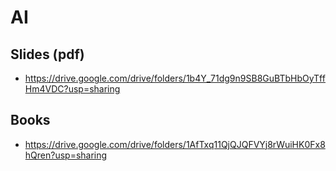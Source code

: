 # AI

## Slides (pdf)
- https://drive.google.com/drive/folders/1b4Y_71dg9n9SB8GuBTbHbOyTffHm4VDC?usp=sharing 


## Books
- https://drive.google.com/drive/folders/1AfTxq11QjQJQFVYj8rWuiHK0Fx8hQren?usp=sharing  

